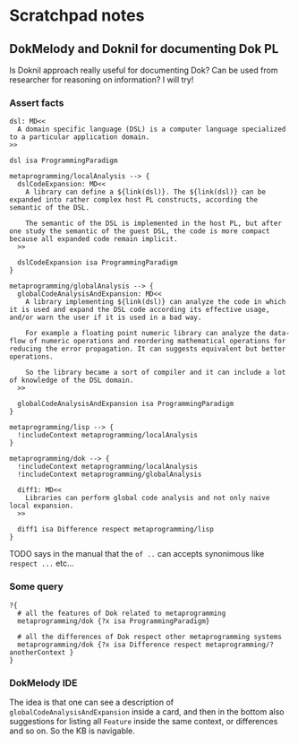 # Scratchpad notes

## DokMelody and Doknil for documenting Dok PL

Is Doknil approach really useful for documenting Dok? Can be used from researcher for reasoning on information? I will try!

### Assert facts

```
dsl: MD<<
  A domain specific language (DSL) is a computer language specialized to a particular application domain.
>>

dsl isa ProgrammingParadigm

metaprogramming/localAnalysis --> {
  dslCodeExpansion: MD<<
    A library can define a ${link(dsl)}. The ${link(dsl)} can be expanded into rather complex host PL constructs, according the semantic of the DSL.

    The semantic of the DSL is implemented in the host PL, but after one study the semantic of the guest DSL, the code is more compact because all expanded code remain implicit.
  >>

  dslCodeExpansion isa ProgrammingParadigm
}

metaprogramming/globalAnalysis --> {
  globalCodeAnalysisAndExpansion: MD<<
    A library implementing ${link(dsl)} can analyze the code in which it is used and expand the DSL code according its effective usage, and/or warn the user if it is used in a bad way.

    For example a floating point numeric library can analyze the data-flow of numeric operations and reordering mathematical operations for reducing the error propagation. It can suggests equivalent but better operations.

    So the library became a sort of compiler and it can include a lot of knowledge of the DSL domain. 
  >>

  globalCodeAnalysisAndExpansion isa ProgrammingParadigm
}

metaprogramming/lisp --> {
  !includeContext metaprogramming/localAnalysis
}

metaprogramming/dok --> {
  !includeContext metaprogramming/localAnalysis
  !includeContext metaprogramming/globalAnalysis

  diff1: MD<<
    Libraries can perform global code analysis and not only naive local expansion.
  >>

  diff1 isa Difference respect metaprogramming/lisp
}
```

TODO says in the manual that the ``of ..`` can accepts synonimous like ``respect ...`` etc...

### Some query

```
?{
  # all the features of Dok related to metaprogramming  
  metaprogramming/dok {?x isa ProgrammingParadigm} 

  # all the differences of Dok respect other metaprogramming systems
  metaprogramming/dok {?x isa Difference respect metaprogramming/?anotherContext }
}
```

### DokMelody IDE

The idea is that one can see a description of ``globalCodeAnalysisAndExpansion`` inside a card, and then in the bottom also suggestions for listing all ``Feature`` inside the same context, or differences and so on. So the KB is navigable.